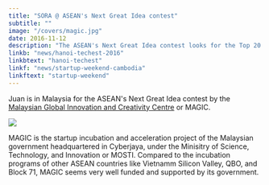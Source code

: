 ```yaml
---
title: "SORA @ ASEAN's Next Great Idea contest"
subtitle: ""
image: "/covers/magic.jpg"
date: 2016-11-12
description: "The ASEAN's Next Great Idea contest looks for the Top 20 ideas in Southeast Asia. We're very thankful to have made it to the list!"
linkb: "news/hanoi-techest-2016"
linkbtext: "hanoi-techest"
linkf: "news/startup-weekend-cambodia"
linkftext: "startup-weekend"
---
```


Juan is in Malaysia for the ASEAN's Next Great Idea contest by the [Malaysian Global Innovation and Creativity Centre](https://www.mymagic.my) or MAGIC.

![](/covers/magic.jpg)

<!-- ![](https://sorasystem.sirv.com/photos/magic.jpg) -->

MAGIC is the startup incubation and acceleration project of the Malaysian government headquartered in Cyberjaya, under the Minisitry of Science, Technology, and Innovation or MOSTI. Compared to the incubation programs of other ASEAN countries like Vietnamm Silicon Valley, QBO, and Block 71, MAGIC seems very well funded and supported by its government.

